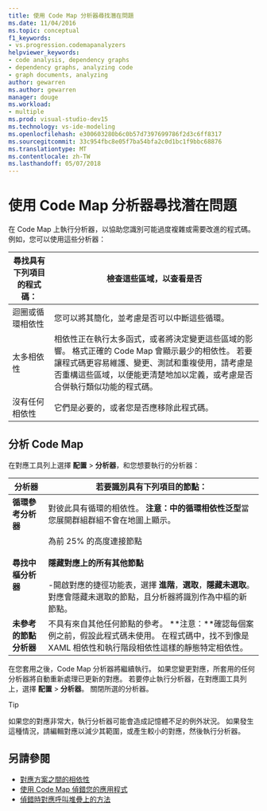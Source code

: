 ```yaml
---
title: 使用 Code Map 分析器尋找潛在問題
ms.date: 11/04/2016
ms.topic: conceptual
f1_keywords:
- vs.progression.codemapanalyzers
helpviewer_keywords:
- code analysis, dependency graphs
- dependency graphs, analyzing code
- graph documents, analyzing
author: gewarren
ms.author: gewarren
manager: douge
ms.workload:
- multiple
ms.prod: visual-studio-dev15
ms.technology: vs-ide-modeling
ms.openlocfilehash: e300603280b6c0b57d7397699786f2d3c6ff8317
ms.sourcegitcommit: 33c954fbc8e05f7ba54bfa2c0d1bc1f9bbc68876
ms.translationtype: MT
ms.contentlocale: zh-TW
ms.lasthandoff: 05/07/2018
---
```

# <a name="find-potential-problems-using-code-map-analyzers"></a>使用 Code Map 分析器尋找潛在問題

在 Code Map 上執行分析器，以協助您識別可能過度複雜或需要改進的程式碼。 例如，您可以使用這些分析器：

|**尋找具有下列項目的程式碼：**|**檢查這些區域，以查看是否**|
|-------------------------------|--------------------------------------------|
|迴圈或循環相依性|您可以將其簡化，並考慮是否可以中斷這些循環。|
|太多相依性|相依性正在執行太多函式，或者將決定變更這些區域的影響。 格式正確的 Code Map 會顯示最少的相依性。 若要讓程式碼更容易維護、變更、測試和重複使用，請考慮是否重構這些區域，以便能更清楚地加以定義，或考慮是否合併執行類似功能的程式碼。|
|沒有任何相依性|它們是必要的，或者您是否應移除此程式碼。|

## <a name="analyze-code-maps"></a>分析 Code Map

在對應工具列上選擇 **配置** > **分析器**，和您想要執行的分析器：

|**分析器**|**若要識別具有下列項目的節點：**|
|------------------|--------------------------------|
|**循環參考分析器**|對彼此具有循環的相依性。 **注意：**中的循環相依性**泛型**當您展開群組群組不會在地圖上顯示。|
|**尋找中樞分析器**|為前 25% 的高度連接節點<br /><br /> **隱藏對應上的所有其他節點**<br /><br /> -開啟對應的捷徑功能表，選擇 **進階**，**選取**，**隱藏未選取**。<br />     對應會隱藏未選取的節點，且分析器將識別作為中樞的新節點。|
|**未參考的節點分析器**|不具有來自其他任何節點的參考。 **注意：**確認每個案例之前，假設此程式碼未使用。 在程式碼中，找不到像是 XAML 相依性和執行階段相依性這樣的靜態特定相依性。|

在您套用之後，Code Map 分析器將繼續執行。 如果您變更對應，所套用的任何分析器將自動重新處理已更新的對應。 若要停止執行分析器，在對應圖工具列上，選擇 **配置** > **分析器**。 關閉所選的分析器。

> [!TIP]
> 如果您的對應非常大，執行分析器可能會造成記憶體不足的例外狀況。 如果發生這種情況，請編輯對應以減少其範圍，或產生較小的對應，然後執行分析器。

## <a name="see-also"></a>另請參閱

- [對應方案之間的相依性](../modeling/map-dependencies-across-your-solutions.md)
- [使用 Code Map 偵錯您的應用程式](../modeling/use-code-maps-to-debug-your-applications.md)
- [偵錯時對應呼叫堆疊上的方法](../debugger/map-methods-on-the-call-stack-while-debugging-in-visual-studio.md)
